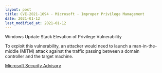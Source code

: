 ```yaml
---
layout: post
title: CVE-2021-1694 - Microsoft - Improper Privilege Management
date: 2021-01-12
last_modified_at: 2021-01-12
---
```


Windows Update Stack Elevation of Privilege Vulnerability

To exploit this vulnerability, an attacker would need to launch a man-in-the-middle (MiTM) attack against the traffic passing between a domain controller and the target machine.

[Microsoft Security Advisory](https://msrc.microsoft.com/update-guide/en-US/vulnerability/CVE-2021-1694)